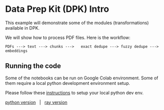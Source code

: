 # Data Prep Kit (DPK) Intro

This example will demonstrate some of the modules (transformations) available in DPK.


We will show how to process PDF files.  Here is the workflow:

`PDFs ---> text ---> chunks --->   exact dedupe ---> fuzzy dedupe ---> embeddings`

## Running the code

Some of the notebooks can be run on Google Colab environment.  Some of them require a local python development environment setup.

Please follow these [instructions](./setup-python-dev-env.md) to setup your local python dev env.


[python version](dpk_intro_1_python.ipynb)  &nbsp;   |   &nbsp;  [ray version](dpk_intro_1_ray.ipynb)
